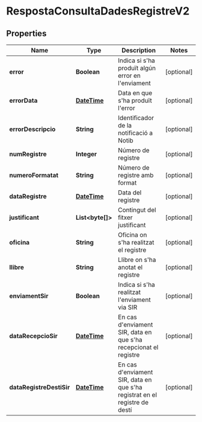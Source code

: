 # RespostaConsultaDadesRegistreV2

## Properties
Name | Type | Description | Notes
------------ | ------------- | ------------- | -------------
**error** | **Boolean** | Indica si s&#x27;ha produït algún error en l&#x27;enviament |  [optional]
**errorData** | [**DateTime**](DateTime.md) | Data en que s&#x27;ha produït l&#x27;error |  [optional]
**errorDescripcio** | **String** | Identificador de la notificació a Notib |  [optional]
**numRegistre** | **Integer** | Número de registre |  [optional]
**numeroFormatat** | **String** | Número de registre amb format |  [optional]
**dataRegistre** | [**DateTime**](DateTime.md) | Data del registre |  [optional]
**justificant** | **List&lt;byte[]&gt;** | Contingut del fitxer justificant |  [optional]
**oficina** | **String** | Oficina on s&#x27;ha realitzat el registre |  [optional]
**llibre** | **String** | Llibre on s&#x27;ha anotat el registre |  [optional]
**enviamentSir** | **Boolean** | Indica si s&#x27;ha realitzat l&#x27;enviament via SIR |  [optional]
**dataRecepcioSir** | [**DateTime**](DateTime.md) | En cas d&#x27;enviament SIR, data en que s&#x27;ha recepcionat el registre |  [optional]
**dataRegistreDestiSir** | [**DateTime**](DateTime.md) | En cas d&#x27;enviament SIR, data en que s&#x27;ha registrat en el registre de destí |  [optional]
